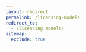 ```yaml
---
layout: redirect
permalink: /licensing-models
redirect_to:
  - /licensing-models/
sitemap:
  exclude: true
---
```

